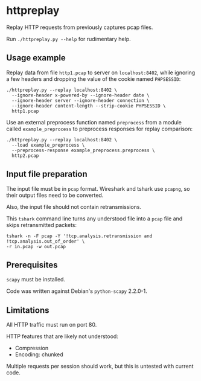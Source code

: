 httpreplay
==========

Replay HTTP requests from previously captures pcap files.

Run `./httpreplay.py --help` for rudimentary help.

Usage example
-------------

Replay data from file `http1.pcap` to server on `localhost:8402`, while
ignoring a few headers and dropping the value of the cookie named `PHPSESSID`:

```
./httpreplay.py --replay localhost:8402 \
  --ignore-header x-powered-by --ignore-header date \
  --ignore-header server --ignore-header connection \
  --ignore-header content-length --strip-cookie PHPSESSID \
  http1.pcap
```

Use an external preprocess function named `preprocess` from a module called
`example_preprocess` to preprocess responses for replay comparison:

```
./httpreplay.py --replay localhost:8402 \
  --load example_preprocess \
  --preprocess-response example_preprocess.preprocess \
  http2.pcap
```


Input file preparation
----------------------

The input file must be in `pcap` format. Wireshark and tshark use `pcapng`,
so their output files need to be converted.

Also, the input file should not contain retransmissions.

This `tshark` command line turns any understood file into a `pcap` file
and skips retransmitted packets:

```
tshark -n -F pcap -Y '!tcp.analysis.retransmission and !tcp.analysis.out_of_order' \
-r in.pcap -w out.pcap
```


Prerequisites
-------------

`scapy` must be installed.

Code was written against Debian's `python-scapy` 2.2.0-1.


Limitations
-----------

All HTTP traffic must run on port 80.

HTTP features that are likely not understood:

* Compression
* Encoding: chunked

Multiple requests per session should work, but this is untested with current code.


